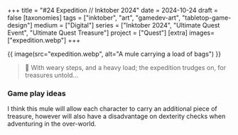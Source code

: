 +++
title = "#24 Expedition // Inktober 2024"
date = 2024-10-24
draft =  false
[taxonomies]
tags = ["inktober", "art", "gamedev-art", "tabletop-game-design"]
medium = ["Digital"]
series = ["Inktober 2024", "Ultimate Quest Event", "Ultimate Quest Treasure"]
project = ["Quest"]
[extra]
images= ["expedition.webp"]
+++

{{ image(src="expedition.webp", alt="A mule carrying a load of bags") }}

> 🫏 With weary steps, and a heavy load; the expedition trudges on, for treasures untold...

### Game play ideas

I think this mule will allow each character to carry an additional piece of treasure, however will also have a disadvantage on dexterity checks when adventuring in the over-world.
